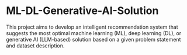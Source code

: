 # ML-DL-Generative-AI-Solution
This project aims to develop an intelligent recommendation system that suggests the most optimal machine learning (ML), deep learning (DL), or generative AI (LLM-based) solution based on a given problem statement and dataset description. 
